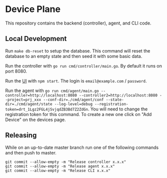 # Device Plane

This repository contains the backend (controller), agent, and CLI code.

## Local Development

Run `make db-reset` to setup the database. This command will reset the database to an empty state and then seed it with some basic data.

Run the controller with `go run cmd/controller/main.go`. By default it runs on port 8080.

Run the [UI](https://github.com/deviceplane/app) with `npm start`. The login is `email@example.com` / `password`.

Run the agent with `go run cmd/agent/main.go --controller=http://localhost:8080 --controller2=http://localhost:8080 --project=prj_xxx --conf-dir=./cmd/agent/conf --state-dir=./cmd/agent/state --log-level=debug --registration-token=drt_1Lgz2FGL4jSvjqdZB3Bd7Z2ZdGn`. You will need to change the registration token for this command. To create a new one click on "Add Device" on the devices page.

## Releasing

While on an up-to-date master branch run one of the following commands and then push to master.

```
git commit --allow-empty -m "Release controller x.x.x"
git commit --allow-empty -m "Release agent x.x.x"
git commit --allow-empty -m "Release CLI x.x.x"
```
